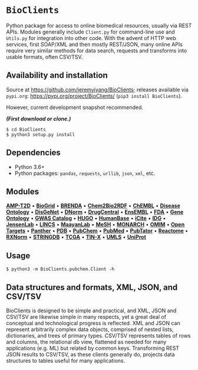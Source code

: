# `BioClients`

Python package for access to online biomedical resources,
usually via REST APIs. Modules generally include
`Client.py` for command-line use and `Utils.py` for
integration into other code. With the advent of HTTP web services,
first SOAP/XML and then mostly REST/JSON, many online APIs
require very similar methods for data search, requests
and transforms into usable formats, often CSV/TSV.

## Availability and installation

Source at <https://github.com/jeremyjyang/BioClients>;
releases available via `pypi.org`:
<https://pypi.org/project/BioClients/>
(`pip3 install BioClients`).

However, current development snapshot recommended.

___(First download or clone.)___
```
$ cd BioClients
$ python3 setup.py install
```

## Dependencies

* Python 3.6+
* Python packages: `pandas`, `requests`, `urllib`, `json`, `xml`, etc.

## Modules

 [__AMP-T2D__](doc/amp__t2d.md) &#8226;  [__BioGrid__](doc/biogrid.md) &#8226;  [__BRENDA__](doc/brenda.md) &#8226;  [__Chem2Bio2RDF__](doc/chem2bio2rdf.md) &#8226;  [__ChEMBL__](doc/chembl.md) &#8226; [__Disease Ontology__](doc/diseaseontology.md) &#8226;  [__DisGeNet__](doc/disgenet.md) &#8226;  [__DNorm__](doc/dnorm.md) &#8226;  [__DrugCentral__](doc/drugcentral.md) &#8226;  [__EnsEMBL__](doc/ensembl.md) &#8226;  [__FDA__](doc/fda.md) &#8226;  [__Gene Ontology__](doc/geneontology.md) &#8226;  [__GWAS Catalog__](doc/gwascatalog.md) &#8226;  [__HUGO__](doc/hugo.md) &#8226;  [__HumanBase__](doc/humanbase.md) &#8226;  [__iCite__](doc/icite.md) &#8226;  [__IDG__](doc/idg.md) &#8226; [__JensenLab__](doc/jensenlab.md) &#8226; [__LINCS__](doc/lincs.md) &#8226; [__MaayanLab__](doc/maayanlab.md) 
&#8226; [__MeSH__](doc/mesh.md) &#8226;  [__MONARCH__](doc/monarch.md) &#8226;  [__OMIM__](doc/omim.md) &#8226;  [__Open Targets__](doc/opentargets.md) &#8226;  [__Panther__](doc/panther.md) &#8226;  [__PDB__](doc/pdb.md) &#8226;  [__PubChem__](doc/pubchem.md) &#8226;  [__PubMed__](doc/pubmed.md) &#8226;  [__PubTator__](doc/pubtator.md) &#8226;  [__Reactome__](doc/reactome.md) &#8226;  [__RXNorm__](doc/rxnorm.md) &#8226;  [__STRINGDB__](doc/stringdb.md) &#8226; [__TCGA__](doc/tcga.md) &#8226; [__TIN-X__](doc/tinx.md) &#8226; [__UMLS__](doc/umls.md) &#8226;  [__UniProt__](doc/uniprot.md) 

## Usage

```
$ python3 -m BioClients.pubchem.Client -h
```

## Data structures and formats, XML, JSON, and CSV/TSV

BioClients is designed to be simple and practical, and XML, JSON
and CSV/TSV are likewise simple in many respects, yet a great deal
of conceptual and technological progress is reflected. XML and JSON
can represent arbitrarily complex data objects, comprised of nested lists,
dictionaries, and trees of primary types. CSV/TSV represents tables of
rows and columns, the relational db view, flattened as needed for many
applications (e.g. ML) but related by common keys. Transforming REST JSON
results to CSV/TSV, as these clients generally do, projects data structures
to tables useful for many applications.
